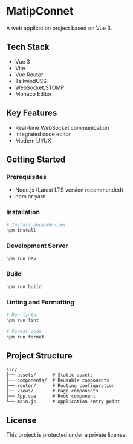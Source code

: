 # MatipConnet

A web application project based on Vue 3.

## Tech Stack

- Vue 3
- Vite
- Vue Router
- TailwindCSS
- WebSocket,STOMP
- Monaco Editor

## Key Features

- Real-time WebSocket communication
- Integrated code editor
- Modern UI/UX

## Getting Started

### Prerequisites

- Node.js (Latest LTS version recommended)
- npm or yarn

### Installation

```bash
# Install dependencies
npm install
```

### Development Server

```bash
npm run dev
```

### Build

```bash
npm run build
```

### Linting and Formatting

```bash
# Run linter
npm run lint

# Format code
npm run format
```

## Project Structure

```
src/
├── assets/      # Static assets
├── components/  # Reusable components
├── router/      # Routing configuration
├── views/       # Page components
├── App.vue      # Root component
└── main.js      # Application entry point
```

## License

This project is protected under a private license.
